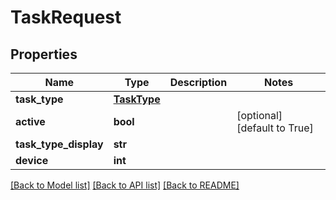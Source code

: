 # TaskRequest


## Properties
Name | Type | Description | Notes
------------ | ------------- | ------------- | -------------
**task_type** | [**TaskType**](TaskType.md) |  | 
**active** | **bool** |  | [optional] [default to True]
**task_type_display** | **str** |  | 
**device** | **int** |  | 

[[Back to Model list]](../README.md#documentation-for-models) [[Back to API list]](../README.md#documentation-for-api-endpoints) [[Back to README]](../README.md)


